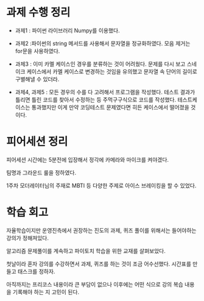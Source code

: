 # 과제 수행 정리

- 과제1 : 파이썬 라이브러리 Numpy를 이용했다.


- 과제2 :파이썬의 string 메서드를 사용해서 문자열을 정규화하였다. 모음 제거는 for문을 사용하였다.


- 과제3 : 이미 카멜 케이스인 경우를 분류하는 것이 어려웠다. 문제를 다시 보고 스네이크 케이스에서 카멜 케이스로 변경하는 것임을 유의했고 문자열 속 단어의 길이로 구별해낼 수 있더라.

- 과제4, 과제5 : 모든 경우의 수를 다 고려해서 프로그램을 작성했다. 테스트 결과가 틀리면 틀린 코드를 찾아서 수정하는 등 주먹구구식으로 코드를 작성했다. 테스트케이스는 통과했지만 이게 만약 코딩테스트 문제였다면 히든 케이스에서 떨어졌을 것이다.



# 피어세션 정리

피어세션 시간에는 5분전에 입장해서 정각에 카메라와 마이크를 켜야겠다.

팀명과 그라운드 룰을 정하였다.

1주차 모더레이터님의 주재로 MBTI 등 다양한 주제로 아이스 브레이킹을 할 수 있었다.



# 학습 회고

자율학습이지만 운영진측에서 권장하는 진도의 과제, 퀴즈 풀이를 위해서는 들어야하는 강의가 정해져있다.

알고리즘 문제풀이를 계속하고 파이토치 학습을 위한 교재를 살펴보았다.

첫날이라 혼자 강의를 수강하면서 과제, 퀴즈를 하는 것이 조금 어수선했다. 시간표를 만들고 태스크를 정하자.

아직까지는 프리코스 내용이라 큰 부담이 없으나 이후에는 어떤 식으로 강의 복습 내용을 기록해야 하는 지 고민이 된다.
